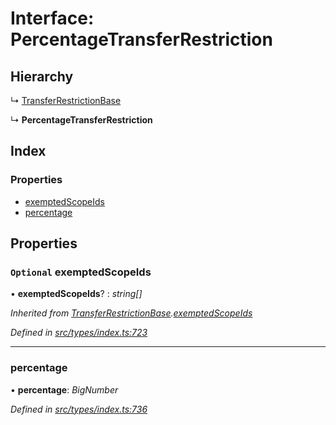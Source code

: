 # Interface: PercentageTransferRestriction

## Hierarchy

  ↳ [TransferRestrictionBase](../classes/transferrestrictionbase.md)

  ↳ **PercentageTransferRestriction**

## Index

### Properties

* [exemptedScopeIds](percentagetransferrestriction.md#optional-exemptedscopeids)
* [percentage](percentagetransferrestriction.md#percentage)

## Properties

### `Optional` exemptedScopeIds

• **exemptedScopeIds**? : *string[]*

*Inherited from [TransferRestrictionBase](../classes/transferrestrictionbase.md).[exemptedScopeIds](../classes/transferrestrictionbase.md#optional-exemptedscopeids)*

*Defined in [src/types/index.ts:723](https://github.com/PolymathNetwork/polymesh-sdk/blob/a0872cf4/src/types/index.ts#L723)*

___

###  percentage

• **percentage**: *BigNumber*

*Defined in [src/types/index.ts:736](https://github.com/PolymathNetwork/polymesh-sdk/blob/a0872cf4/src/types/index.ts#L736)*
